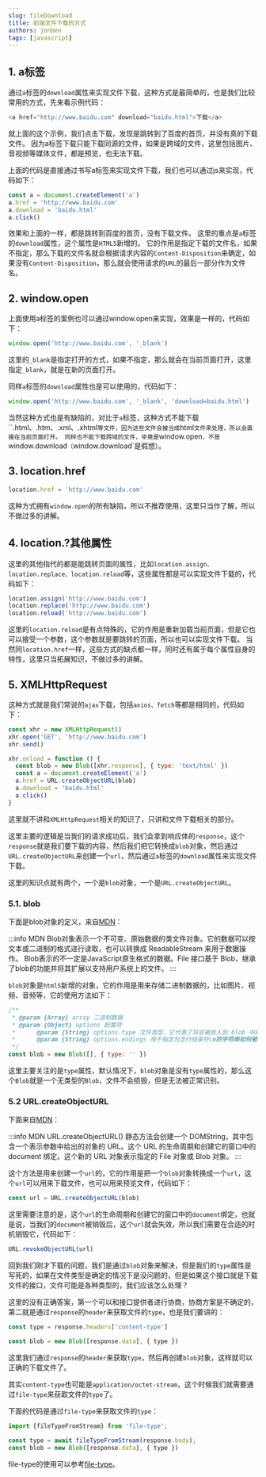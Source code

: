 ```yaml
---
slug: fileDownload
title: 前端文件下载的方式
authors: jonben
tags: [javascript]
---
```


## 1. a标签

通过`a`标签的`download`属性来实现文件下载，这种方式是最简单的，也是我们比较常用的方式，先来看示例代码：

```js
<a href="http://www.baidu.com" download="baidu.html">下载</a>
```

就上面的这个示例，我们点击下载，发现是跳转到了百度的首页，并没有真的下载文件。
因为a标签下载只能下载同源的文件，如果是跨域的文件，这里包括图片、音视频等媒体文件，都是预览，也无法下载。

上面的代码是直接通过书写a标签来实现文件下载，我们也可以通过js来实现，代码如下：


```js
const a = document.createElement('a')
a.href = 'http://www.baidu.com'
a.download = 'baidu.html'
a.click()
```

效果和上面的一样，都是跳转到百度的首页，没有下载文件。
这里的重点是`a`标签的`download`属性，这个属性是`HTML5`新增的。
它的作用是指定下载的文件名，如果不指定，那么下载的文件名就会根据请求内容的`Content-Disposition`来确定，如果没有`Content-Disposition`，那么就会使用请求的`URL`的最后一部分作为文件名。

## 2. window.open

上面使用a标签的案例也可以通过window.open来实现，效果是一样的，代码如下：

```js
window.open('http://www.baidu.com', '_blank')
```

这里的`_blank`是指定打开的方式，如果不指定，那么就会在当前页面打开，这里指定`_blank`，就是在新的页面打开。

同样`a`标签的`download`属性也是可以使用的，代码如下：

```js
window.open('http://www.baidu.com', '_blank', 'download=baidu.html')
```
当然这种方式也是有缺陷的，对比于`a`标签，这种方式不能下载``.html、.htm、.xml、.xhtml`等文件，因为这些文件会被当成`html`文件来处理，所以会直接在当前页面打开。
同样也不能下载跨域的文件，毕竟是`window.open`，不是`window.download`（`window.download`是假想）。

## 3. location.href

```js
location.href = 'http://www.baidu.com'
```
这种方式拥有`window.open`的所有缺陷，所以不推荐使用，这里只当作了解，所以不做过多的讲解。

## 4.  location.?其他属性
这里的其他指代的都是能跳转页面的属性，比如`location.assign、location.replace、location.reload`等，这些属性都是可以实现文件下载的，代码如下：
```js
location.assign('http://www.baidu.com')
location.replace('http://www.baidu.com')
location.reload('http://www.baidu.com')
```
这里的`location.reload`是有点特殊的，它的作用是重新加载当前页面，但是它也可以接受一个参数，这个参数就是要跳转的页面，所以也可以实现文件下载。
当然同`location.href`一样，这些方式的缺点都一样，同时还有属于每个属性自身的特性，这里只当拓展知识，不做过多的讲解。


## 5. XMLHttpRequest
这种方式就是我们常说的`ajax`下载，包括`axios、fetch`等都是相同的，代码如下：
```js
const xhr = new XMLHttpRequest()
xhr.open('GET', 'http://www.baidu.com')
xhr.send()

xhr.onload = function () {
  const blob = new Blob([xhr.response], { type: 'text/html' })
  const a = document.createElement('a')
  a.href = URL.createObjectURL(blob)
  a.download = 'baidu.html'
  a.click()
}
```
这里就不讲和`XMLHttpRequest`相关的知识了，只讲和文件下载相关的部分。

这里主要的逻辑是当我们的请求成功后，我们会拿到响应体的`response`，这个`response`就是我们要下载的内容，然后我们把它转换成`blob`对象，然后通过`URL.createObjectURL`来创建一个`url`，然后通过`a`标签的`download`属性来实现文件下载。

这里的知识点就有两个，一个是`blob`对象，一个是`URL.createObjectURL`。

### 5.1. blob
下面是blob对象的定义，来自[MDN](https://developer.mozilla.org/zh-CN/docs/Web/API/Blob)：

:::info  MDN
Blob对象表示一个不可变、原始数据的类文件对象。它的数据可以按文本或二进制的格式进行读取，也可以转换成 ReadableStream 来用于数据操作。
Blob表示的不一定是JavaScript原生格式的数据。File 接口基于 Blob，继承了blob的功能并将其扩展以支持用户系统上的文件。
:::

`blob`对象是`html5`新增的对象，它的作用是用来存储二进制数据的，比如图片、视频、音频等，它的使用方法如下：
```js
/**
 * @param {Array} array 二进制数据
 * @param {Object} options 配置项
 *      @param {String} options.type 文件类型，它代表了将会被放入到 blob 中的数组内容的 MIME 类型。
 *      @param {String} options.endings 用于指定包含行结束符\n的字符串如何被写入。默认为transparent，表示不会修改行结束符。还可以指定为native，表示会将\n转换为\r\n。
 */
const blob = new Blob([], { type: '' })
```
这里主要关注的是`type`属性，默认情况下，`blob`对象是没有`type`属性的，那么这个`Blob`就是一个无类型的`Blob`，文件不会损毁，但是无法被正常识别。


### 5.2 URL.createObjectURL
下面来自[MDN](https://developer.mozilla.org/zh-CN/docs/Web/API/URL/createObjectURL)：

:::info MDN
URL.createObjectURL() 静态方法会创建一个 DOMString，其中包含一个表示参数中给出的对象的 URL。这个 URL 的生命周期和创建它的窗口中的 document 绑定。这个新的 URL 对象表示指定的 File 对象或 Blob 对象。
:::

这个方法是用来创建一个`url`的，它的作用是把一个`blob`对象转换成一个`url`，这个`url`可以用来下载文件，也可以用来预览文件，代码如下：
```js
const url = URL.createObjectURL(blob)
```
这里需要注意的是，这个`url`的生命周期和创建它的窗口中的`document`绑定，也就是说，当我们的`document`被销毁后，这个`url`就会失效，所以我们需要在合适的时机销毁它，代码如下：
```js
URL.revokeObjectURL(url)
```

回到我们刚才下载的问题，我们是通过`blob`对象来解决，但是我们的`type`属性是写死的，如果在文件类型是确定的情况下是没问题的，但是如果这个接口就是下载文件的接口，文件可能是各种类型的，我们应该怎么处理？

这里的没有正确答案，第一个可以和接口提供者进行协商，协商方案是不确定的，第二就是通过`response`的`header`来获取文件的`type`，也是我们要讲的：
```js
const type = response.headers['content-type']

const blob = new Blob([response.data], { type })
```

这里我们通过`response`的`header`来获取`type`，然后再创建`blob`对象，这样就可以正确的下载文件了。

其实`content-type`也可能是`application/octet-stream`，这个时候我们就需要通过`file-type`来获取文件的`type`了。

下面的代码是通过`file-type`来获取文件的`type`：

```js
import {fileTypeFromStream} from 'file-type';

const type = await fileTypeFromStream(response.body);
const blob = new Blob([response.data], { type })
```
file-type的使用可以参考[file-type](https://github.com/sindresorhus/file-type
)。